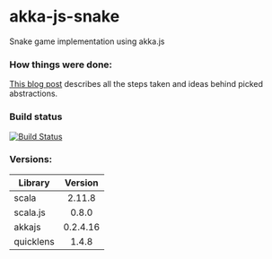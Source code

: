 # akka-js-snake
Snake game implementation using akka.js

### How things were done:
[This blog post]('http://tkachuko.info/blog#post=Full%20frontal%20akka:%20akka.js') describes all the steps taken and ideas behind picked abstractions.

### Build status

[![Build Status](https://travis-ci.org/kelebra/akka-js-snake.svg?branch=master)](https://travis-ci.org/kelebra/akka-js-snake)

### Versions:

| Library       | Version       |
| ------------- |:-------------:|
| scala         | 2.11.8        |
| scala.js      | 0.8.0         |
| akkajs        | 0.2.4.16      |
| quicklens     | 1.4.8         |
